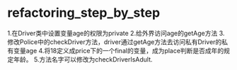 # refactoring_step_by_step

1.在Driver类中设置变量age的权限为private
2.给外界访问age的getAge方法
3.修改Police中的checkDriver方法，driver通过getAge方法去访问私有Driver的私有变量age
4.将18定义成price下的一个final的变量，成为place判断是否成年的规定年龄。
5.方法名字可以修改为checkDriverIsAdult.
